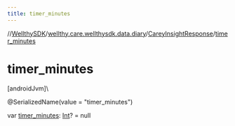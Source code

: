 ```yaml
---
title: timer_minutes
---
```

//[WellthySDK](../../../index.html)/[wellthy.care.wellthysdk.data.diary](../index.html)/[CareyInsightResponse](index.html)/[timer_minutes](timer_minutes.html)



# timer_minutes



[androidJvm]\




@SerializedName(value = "timer_minutes")



var [timer_minutes](timer_minutes.html): [Int](https://kotlinlang.org/api/latest/jvm/stdlib/kotlin/-int/index.html)? = null




